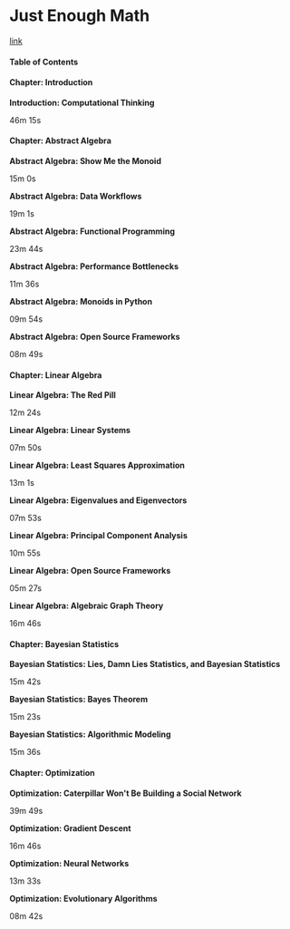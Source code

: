 # Just Enough Math

[link](http://shop.oreilly.com/product/110000527.do)

#### Table of Contents

#### Chapter: Introduction

**Introduction: Computational Thinking**

 46m 15s

#### Chapter: Abstract Algebra

**Abstract Algebra: Show Me the Monoid**

 15m 0s

**Abstract Algebra: Data Workflows**

 19m 1s

**Abstract Algebra: Functional Programming**

 23m 44s

**Abstract Algebra: Performance Bottlenecks**

 11m 36s

**Abstract Algebra: Monoids in Python**

 09m 54s

**Abstract Algebra: Open Source Frameworks**

 08m 49s

#### Chapter: Linear Algebra

**Linear Algebra: The Red Pill**

 12m 24s

**Linear Algebra: Linear Systems**

 07m 50s

**Linear Algebra: Least Squares Approximation**

 13m 1s

**Linear Algebra: Eigenvalues and Eigenvectors**

 07m 53s

**Linear Algebra: Principal Component Analysis**

 10m 55s

**Linear Algebra: Open Source Frameworks**

 05m 27s

**Linear Algebra: Algebraic Graph Theory**

 16m 46s

#### Chapter: Bayesian Statistics

**Bayesian Statistics: Lies, Damn Lies Statistics, and Bayesian Statistics**

 15m 42s

**Bayesian Statistics: Bayes Theorem**

 15m 23s

**Bayesian Statistics: Algorithmic Modeling**

 15m 36s  


#### Chapter: Optimization

**Optimization: Caterpillar Won't Be Building a Social Network**

 39m 49s

**Optimization: Gradient Descent**

 16m 46s

**Optimization: Neural Networks**

 13m 33s

**Optimization: Evolutionary Algorithms**

 08m 42s  


